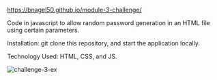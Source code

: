 https://bnagel50.github.io/module-3-challenge/

Code in javascript to allow random password generation in an HTML file using certain parameters.

Installation: git clone this repository, and start the application locally.

Technology Used: HTML, CSS, and JS.

![challenge-3-ex](https://user-images.githubusercontent.com/103770530/167045673-ab58be8a-0074-41c1-8609-f4ed3948ffec.png)
